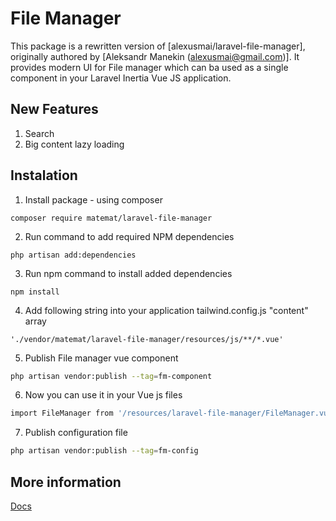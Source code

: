 # File Manager

This package is a rewritten version of [alexusmai/laravel-file-manager], originally authored by [Aleksandr Manekin (alexusmai@gmail.com)]. It provides modern UI for File manager which can ba used as a single component in your Laravel Inertia Vue JS application.

## New Features
1. Search 
2. Big content lazy loading

## Instalation
1. Install package - using composer

```
composer require matemat/laravel-file-manager
```
2. Run command to add required NPM dependencies

```
php artisan add:dependencies
```

3. Run npm command to install added dependencies

```
npm install
```
4. Add following string into your application tailwind.config.js "content" array

```
'./vendor/matemat/laravel-file-manager/resources/js/**/*.vue'
```
5. Publish File manager vue component

```bash
php artisan vendor:publish --tag=fm-component
```
6. Now you can use it in your Vue js files 

```bash
import FileManager from '/resources/laravel-file-manager/FileManager.vue'
```

7. Publish configuration file

```bash
php artisan vendor:publish --tag=fm-config
```


## More information
[Docs](https://github.com/alexusmai/laravel-file-manager/tree/master/docs)
